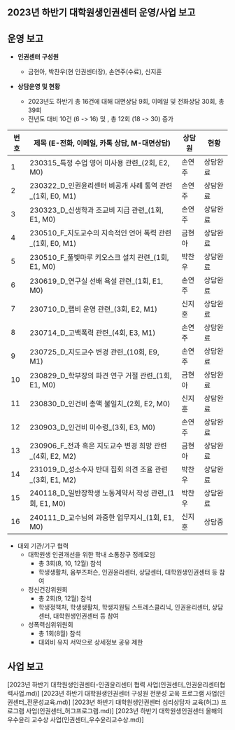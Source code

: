 ## 2023년 하반기 대학원생인권센터 운영/사업 보고

## 운영 보고

- **인권센터 구성원**
	- 금현아, 박찬우(현 인권센터장), 손연주(수료), 신지훈

- **상담운영 및 현황**
	-	2023년도 하반기 총 16건에 대해 대면상담 9회, 이메일 및 전화상담 30회, 총 39회
	-	전년도 대비 10건 (6 -> 16) 및 , 총 12회 (18 -> 30) 증가

|	번호	|	제목 (E-전화, 이메일, 카톡 상담, M-대면상담)	|	상담원	|	현황	|
|---|---|---|---|
|   1  |  230315_특정 수업 영어 미사용 관련_(2회, E2, M0)  |	손연주	|   상담완료  |
|   2  |  230322_D_인권윤리센터 비공개 사례 통역 관련_(1회, E0, M1)  |	손연주	|   상담완료  |
|   3  |  230323_D_신생학과 조교비 지급 관련_(1회, E1, M0)  |	손연주	|   상담완료  |
|   4  |  230510_F_지도교수의 지속적인 언어 폭력 관련_(1회, E0, M1)  |	금현아	|   상담완료  |
|   5  |  230510_F_풀빛마루 키오스크 설치 관련_(1회, E1, M0)  |	박찬우	|   상담완료  |
|   6  |  230619_D_연구실 선배 욕설 관련_(1회, E1, M0)  |	손연주	|   상담완료  |
|   7  |  230710_D_랩비 운영 관련_(3회, E2, M1)  |	신지훈	|   상담완료  |
|   8  |  230714_D_고백폭력 관련_(4회, E3, M1)  |	손연주	|   상담완료  |
|   9  |  230725_D_지도교수 변경 관련_(10회, E9, M1)  |	손연주	|   상담완료  |
|   10  |  230829_D_학부장의 파견 연구 거절 관련_(1회, E1, M0)  |	금현아	|   상담완료  |
|   11  |  230830_D_인건비 총액 불일치_(2회, E2, M0)  |	신지훈	|   상담완료  |
|   12  |  230903_D_인건비 미수령_(3회, E3, M0)  |	손연주	|   상담완료  |
|   13  |  230906_F_전과 혹은 지도교수 변경 희망 관련_(4회, E2, M2)  |	금현아	|   상담완료  |
|   14  |  231019_D_성소수자 반대 집회 의견 조율 관련_(3회, E1, M2)  |	박찬우	|   상담완료  |
|   15  |  240118_D_일반장학생 노동계약서 작성 관련_(1회, E1, M0)  |	박찬우	|   상담완료  |
|   16  |  240111_D_교수님의 과중한 업무지시_(1회, E1, M0)  |	신지훈	|   상담중  |

- 대외 기관/기구 협력
	-	대학원생 인권개선을 위한 학내 소통창구 정례모임
		- 총 3회(8, 10, 12월) 참석 
		- 학생생활처, 옴부즈퍼슨, 인권윤리센터, 상담센터, 대학원생인권센터 등 참여
	- 정신건강위원회
		- 총 2회(9, 12월) 참석  
		- 학생정책처, 학생생활처, 학생지원팀 스트레스클리닉, 인권윤리센터, 상담센터, 대학원생인권센터 등 참여
	- 성폭력심위위원회
		- 총 1회(8월) 참석
		- 대외비 유지 서약으로 상세정보 공유 제한

## 사업 보고
[2023년 하반기 대학원생인권센터-인권윤리센터 협력 사업(인권센터_인권윤리센터협력사업.md)]
[2023년 하반기 대학원생인권센터 구성원 전문성 교육 프로그램 사업(인권센터_전문성교육.md)]
[2023년 하반기 대학원생인권센터 심리상담자 교육(허그) 프로그램 사업(인권센터_허그프로그램.md)]
[2023년 하반기 대학원생인권센터 올해의 우수윤리 교수상 사업(인권센터_우수윤리교수상.md)]
